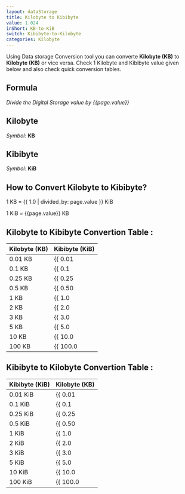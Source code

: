 ```yaml
---
layout: dataStorage
title: Kilobyte to Kibibyte
value: 1.024
inShort: KB-to-KiB
switch: Kibibyte-to-Kilobyte
categories: Kilobyte
---
```


Using Data storage Conversion tool you can converte **Kilobyte (KB)** to **Kilobyte (KB)** or vice versa. Check 1 Kilobyte and Kibibyte value given below and also check quick conversion tables.

## Formula
*Divide the Digital Storage value by {{page.value}}*

## Kilobyte
*Symbol:* **KB**

## Kibibyte
*Symbol:* **KiB**

## How to Convert Kilobyte to Kibibyte?

1 KB = {{ 1.0 | divided_by: page.value }} KiB

1 KiB = {{page.value}} KB


## Kilobyte to Kibibyte Convertion Table :

| Kilobyte (KB) | Kibibyte (KiB) |
| ---- | ---- |
| 0.01 KB | {{ 0.01 | divided_by: page.value | round: 12 }} KiB |
| 0.1 KB | {{ 0.1 | divided_by: page.value | round: 12 }} KiB |
| 0.25 KB | {{ 0.25 | divided_by: page.value | round: 12 }} KiB |
| 0.5 KB | {{ 0.50 | divided_by: page.value | round: 12 }} KiB |
| 1 KB | {{ 1.0 | divided_by: page.value | round: 12 }} KiB |
| 2 KB | {{ 2.0 | divided_by: page.value | round: 12 }} KiB |
| 3 KB | {{ 3.0 | divided_by: page.value | round: 12 }} KiB |
| 5 KB | {{ 5.0 | divided_by: page.value | round: 12 }} KiB |
| 10 KB | {{ 10.0 | divided_by: page.value | round: 12 }} KiB |
| 100 KB | {{ 100.0 | divided_by: page.value | round: 12 }} KiB |

## Kibibyte to Kilobyte Convertion Table :

| Kibibyte (KiB) | Kilobyte (KB) |
| ---- | ---- |
| 0.01 KiB | {{ 0.01 | times: page.value | round: 12 }} KB |
| 0.1 KiB | {{ 0.1 | times: page.value | round: 12 }} KB |
| 0.25 KiB | {{ 0.25 | times: page.value | round: 12 }} KB |
| 0.5 KiB | {{ 0.50 | times: page.value | round: 12 }} KB |
| 1 KiB | {{ 1.0 | times: page.value | round: 12 }} KB |
| 2 KiB | {{ 2.0 | times: page.value | round: 12 }} KB |
| 3 KiB | {{ 3.0 | times: page.value | round: 12 }} KB |
| 5 KiB | {{ 5.0 | times: page.value | round: 12 }} KB |
| 10 KiB | {{ 10.0 | times: page.value | round: 12 }} KB |
| 100 KiB | {{ 100.0 | times: page.value | round: 12 }} KB |


<script>
document.getElementById('selectInput')[4].selected = true
document.getElementById('selectOutput')[5].selected = true
</script>
